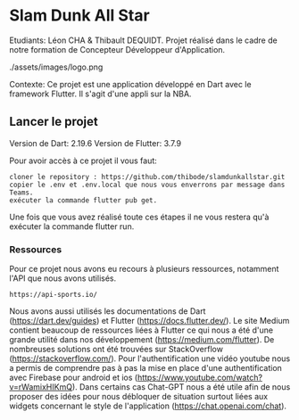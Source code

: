 # Slam Dunk All Star

Etudiants: Léon CHA & Thibault DEQUIDT.
Projet réalisé dans le cadre de notre formation de Concepteur Développeur d'Application.

./assets/images/logo.png

Contexte: Ce projet est une application développé en Dart avec le framework Flutter. Il s'agit d'une appli sur la NBA.

## Lancer le projet

Version de Dart: 2.19.6
Version de Flutter: 3.7.9

Pour avoir accès à ce projet il vous faut:

    cloner le repository : https://github.com/thibode/slamdunkallstar.git
    copier le .env et .env.local que nous vous enverrons par message dans Teams.
    exécuter la commande flutter pub get.

Une fois que vous avez réalisé toute ces étapes il ne vous restera qu'à exécuter la commande flutter run.

### Ressources

Pour ce projet nous avons eu recours à plusieurs ressources, notamment l'API que nous avons utilisés.

    https://api-sports.io/

Nous avons aussi utilisés les documentations de Dart (https://dart.dev/guides) et Flutter (https://docs.flutter.dev/).
Le site Medium contient beaucoup de ressources liées à Flutter ce qui nous a été d'une grande utilité dans nos développement (https://medium.com/flutter).
De nombreuses solutions ont été trouvées sur StackOverflow (https://stackoverflow.com/).
Pour l'authentification une vidéo youtube nous a permis de comprendre pas à pas la mise en place d'une authentification avec Firebase pour android et ios (https://www.youtube.com/watch?v=rWamixHIKmQ).
Dans certains cas Chat-GPT nous a été utile afin de nous proposer des idées pour nous débloquer de situation surtout liées aux widgets concernant le style de l'application (https://chat.openai.com/chat).
